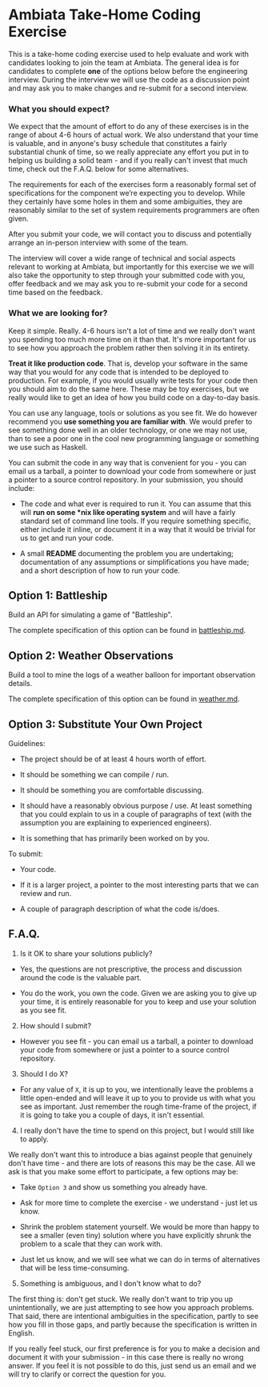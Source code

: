 Ambiata Take-Home Coding Exercise
=================================

This is a take-home coding exercise used to help evaluate and work
with candidates looking to join the team at Ambiata. The general idea
is for candidates to complete __one__ of the options below before the
engineering interview. During the interview we will use the code as a
discussion point and may ask you to make changes and re-submit for a
second interview.


### What you should expect?

We expect that the amount of effort to do any of these exercises is in
the range of about 4-6 hours of actual work. We also understand that
your time is valuable, and in anyone's busy schedule that constitutes
a fairly substantial chunk of time, so we really appreciate any effort
you put in to helping us building a solid team - and if you really
can't invest that much time, check out the F.A.Q. below for some
alternatives.

The requirements for each of the exercises form a reasonably formal
set of specifications for the component we’re expecting you to
develop.  While they certainly have some holes in them and some
ambiguities, they are reasonably similar to the set of system
requirements programmers are often given.

After you submit your code, we will contact you to discuss and
potentially arrange an in-person interview with some of the team.

The interview will cover a wide range of technical and social aspects
relevant to working at Ambiata, but importantly for this exercise we
we will also take the opportunity to step through your submitted code
with you, offer feedback and we may ask you to re-submit your code for
a second time based on the feedback.


### What we are looking for?

Keep it simple. Really. 4-6 hours isn't a lot of time and we really
don't want you spending too much more time on it than that. It's more
important for us to see how you approach the problem rather then
solving it in its entirety.

__Treat it like production code__. That is, develop your software in
the same way that you would for any code that is intended to be
deployed to production. For example, if you would usually write tests
for your code then you should aim to do the same here. These may be
toy exercises, but we really would like to get an idea of how you
build code on a day-to-day basis.

You can use any language, tools or solutions as you see fit. We do
however recommend you __use something you are familiar with__. We would
prefer to see something done well in an older technology, or one we
may not use, than to see a poor one in the cool new programming
language or something we use such as Haskell.

You can submit the code in any way that is convenient for you - you
can email us a tarball, a pointer to download your code from somewhere
or just a pointer to a source control repository. In your submission,
you should include:

 - The code and what ever is required to run it. You can assume that
   this will __run on some *nix like operating system__ and will have a
   fairly standard set of command line tools. If you require something
   specific, either include it inline, or document it in a way that
   it would be trivial for us to get and run your code.

 - A small __README__ documenting the problem you are undertaking;
   documentation of any assumptions or simplifications you have made;
   and a short description of how to run your code.


Option 1: Battleship
--------------------

Build an API for simulating a game of "Battleship".

The complete specification of this option can be found in [battleship.md](battleship.md).


Option 2: Weather Observations
------------------------------

Build a tool to mine the logs of a weather balloon for important
observation details.

The complete specification of this option can be found in [weather.md](weather.md).


Option 3: Substitute Your Own Project
-------------------------------------

Guidelines:

 - The project should be of at least 4 hours worth of effort.

 - It should be something we can compile / run.

 - It should be something you are comfortable discussing.

 - It should have a reasonably obvious purpose / use. At least
   something that you could explain to us in a couple of paragraphs of
   text (with the assumption you are explaining to experienced
   engineers).

 - It is something that has primarily been worked on by you.

To submit:

 - Your code.

 - If it is a larger project, a pointer to the most interesting parts
   that we can review and run.

 - A couple of paragraph description of what the code is/does.


F.A.Q.
------

1. Is it OK to share your solutions publicly?

 - Yes, the questions are not prescriptive, the process and discussion around
   the code is the valuable part.

 - You do the work, you own the code. Given we are asking you to give up your
   time, it is entirely reasonable for you to keep and use your solution as you
   see fit.


2. How should I submit?

 - However you see fit - you can email us a tarball, a pointer to download your
   code from somewhere or just a pointer to a source control repository.


3. Should I do X?

 - For any value of `X`, it is up to you, we intentionally leave the problems a
   little open-ended and will leave it up to you to provide us with what you
   see as important. Just remember the rough time-frame of the project, if it
   is going to take you a couple of days, it isn't essential.


4. I really don't have the time to spend on this project, but I would still like to apply.

 We really don't want this to introduce a bias against people that
 genuinely don't have time - and there are lots of reasons this may be
 the case. All we ask is that you make some effort to participate, a
 few options may be:

   - Take `Option 3` and show us something you already have.

   - Ask for more time to complete the exercise - we understand -
     just let us know.

   - Shrink the problem statement yourself. We would be more than
     happy to see a smaller (even tiny) solution where you have
     explicitly shrunk the problem to a scale that they can work with.

   - Just let us know, and we will see what we can do in terms of
     alternatives that will be less time-consuming.


5. Something is ambiguous, and I don't know what to do?

 The first thing is: don't get stuck. We really don't want to trip you
 up unintentionally, we are just attempting to see how you approach
 problems. That said, there are intentional ambiguities in the
 specification, partly to see how you fill in those gaps, and partly
 because the specification is written in English.

 If you really feel stuck, our first preference is for you to make a
 decision and document it with your submission - in this case there is
 really no wrong answer. If you feel it is not possible to do this,
 just send us an email and we will try to clarify or correct the
 question for you.
